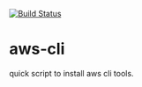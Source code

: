 [![Build Status](https://travis-ci.org/hobakill/aws-cli.svg?branch=master)](https://travis-ci.org/hobakill/aws-cli)

# aws-cli
quick script to install aws cli tools. 
